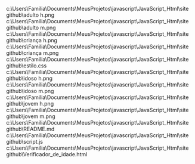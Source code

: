 c:\Users\Familia\Documents\MeusProjetos\javascript\JavaScript_Html\site github\adulto h.png c:\Users\Familia\Documents\MeusProjetos\javascript\JavaScript_Html\site github\adulto m.png c:\Users\Familia\Documents\MeusProjetos\javascript\JavaScript_Html\site github\criança h.png c:\Users\Familia\Documents\MeusProjetos\javascript\JavaScript_Html\site github\criança m.png c:\Users\Familia\Documents\MeusProjetos\javascript\JavaScript_Html\site github\estilo.css c:\Users\Familia\Documents\MeusProjetos\javascript\JavaScript_Html\site github\idoso h.png c:\Users\Familia\Documents\MeusProjetos\javascript\JavaScript_Html\site github\idoso m.png c:\Users\Familia\Documents\MeusProjetos\javascript\JavaScript_Html\site github\jovem h.png c:\Users\Familia\Documents\MeusProjetos\javascript\JavaScript_Html\site github\jovem m.png c:\Users\Familia\Documents\MeusProjetos\javascript\JavaScript_Html\site github\README.md c:\Users\Familia\Documents\MeusProjetos\javascript\JavaScript_Html\site github\script.js c:\Users\Familia\Documents\MeusProjetos\javascript\JavaScript_Html\site github\Verificador_de_idade.html